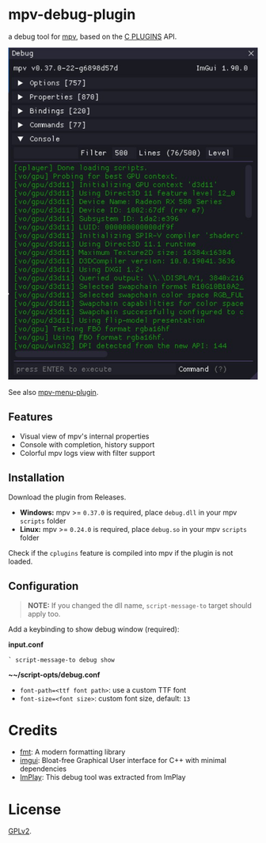 # mpv-debug-plugin

a debug tool for [mpv](https://mpv.io), based on the [C PLUGINS](https://mpv.io/manual/master/#c-plugins) API.

![screenshot](screenshot/debug.jpg)

See also [mpv-menu-plugin](https://github.com/tsl0922/mpv-menu-plugin).

## Features

- Visual view of mpv's internal properties
- Console with completion, history support
- Colorful mpv logs view with filter support

## Installation

Download the plugin from Releases.

- **Windows:** mpv >= `0.37.0` is required, place `debug.dll` in your mpv `scripts` folder
- **Linux:** mpv >= `0.24.0` is required, place `debug.so` in your mpv `scripts` folder

Check if the `cplugins` feature is compiled into mpv if the plugin is not loaded.

## Configuration

> **NOTE:** If you changed the dll name, `script-message-to` target should apply too.

Add a keybinding to show debug window (required):

**input.conf**
```
` script-message-to debug show
```

**~~/script-opts/debug.conf**

- `font-path=<ttf font path>`: use a custom TTF font
- `font-size=<font size>`: custom font size, default: `13`

# Credits

- [fmt](https://fmt.dev): A modern formatting library
- [imgui](https://github.com/ocornut/imgui): Bloat-free Graphical User interface for C++ with minimal dependencies
- [ImPlay](https://github.com/tsl0922/ImPlay): This debug tool was extracted from ImPlay

# License

[GPLv2](LICENSE.txt).

